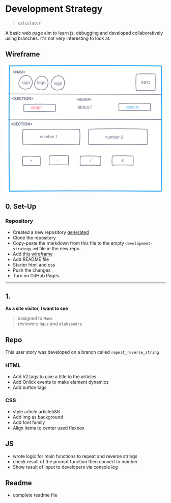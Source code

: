 # Development Strategy

> `calculator`

A basic web page aim to learn js, debugging and developed collaboratively using branches. It's not very interesting to look at.

## Wireframe

![wireframe](img/cal-wirefame.png)

## 0. Set-Up

### Repository

- Created a new repository [generated](https://github.com/HackYourFutureBelgium/prompt-alert-calculate)
- Clone the repository
- Copy-paste the markdown from this file to the empty `development-strategy.md` file in the new repo
- Add [this wireframe](./jswireframe-1-1.png)
- Add README file
- Starter html and css
- Push the changes
- Turn on GitHub Pages

---

## 1.

**As a site visitor, I want to see**

> assigned to `Mame`  
> reviewers `Oguz` and `Aleksandra`

## Repo

This user story was developed on a branch called `repeat_reverse_string`

### HTML

- Add h2 tags to give a title to the articles
- Add Onlick events to make element dynamics
- Add button tags

### CSS

- style article article5&6
- Add img as background
- Add font family
- Align items to center used flexbox

## JS

- wrote logic for main functions to repeat and reverse strings
- check result of the prompt function then convert to number
- Show result of input to developers via console log

## Readme

- complete readme file
